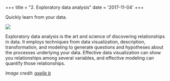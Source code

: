 +++
title = "2. Exploratory data analysis"
date = '2017-11-04'
+++

Quickly learn from your data.

<!--more-->

![](images/eda.jpg)

Exploratory data analysis is the art and science of discovering relationships in data. It employs techniques from data visualization, description, transformation, and modeling to generate questions and hypotheses about the processes underlying your data. Effective data visualization can show you relationships among several variables, and effective modeling can quantify those relationships. 

_Image credit: [axelle b](http://www.publicdomainpictures.net/view-image.php?image=150558&picture=businesswoman-computer)_
